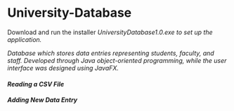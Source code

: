 # University-Database

Download and run the installer <i>UniversityDatabase1.0.exe<i/> to set up the application.

Database which stores data entries representing students, faculty, and staff. Developed through Java object-oriented programming, while the user interface was designed using JavaFX.

#### Reading a CSV File

#### Adding New Data Entry

